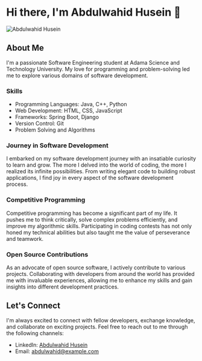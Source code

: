 # Hi there, I'm Abdulwahid Husein 👋

![Abdulwahid Husein](https://github.com/AbdulwahidHusein/photo/blob/main/abdi.jpg)

## About Me
I'm a passionate Software Engineering student at Adama Science and Technology University. My love for programming and problem-solving led me to explore various domains of software development.

### Skills
- Programming Languages: Java, C++, Python
- Web Development: HTML, CSS, JavaScript
- Frameworks: Spring Boot, Django
- Version Control: Git
- Problem Solving and Algorithms

### Journey in Software Development
I embarked on my software development journey with an insatiable curiosity to learn and grow. The more I delved into the world of coding, the more I realized its infinite possibilities. From writing elegant code to building robust applications, I find joy in every aspect of the software development process.

### Competitive Programming
Competitive programming has become a significant part of my life. It pushes me to think critically, solve complex problems efficiently, and improve my algorithmic skills. Participating in coding contests has not only honed my technical abilities but also taught me the value of perseverance and teamwork.

### Open Source Contributions
As an advocate of open source software, I actively contribute to various projects. Collaborating with developers from around the world has provided me with invaluable experiences, allowing me to enhance my skills and gain insights into different development practices.

## Let's Connect
I'm always excited to connect with fellow developers, exchange knowledge, and collaborate on exciting projects. Feel free to reach out to me through the following channels:

- LinkedIn: [Abdulwahid Husein](https://www.linkedin.com/in/abdulwahidhusein)
- Email: abdulwahid@example.com

<!-- Add any other sections you'd like to include -->
